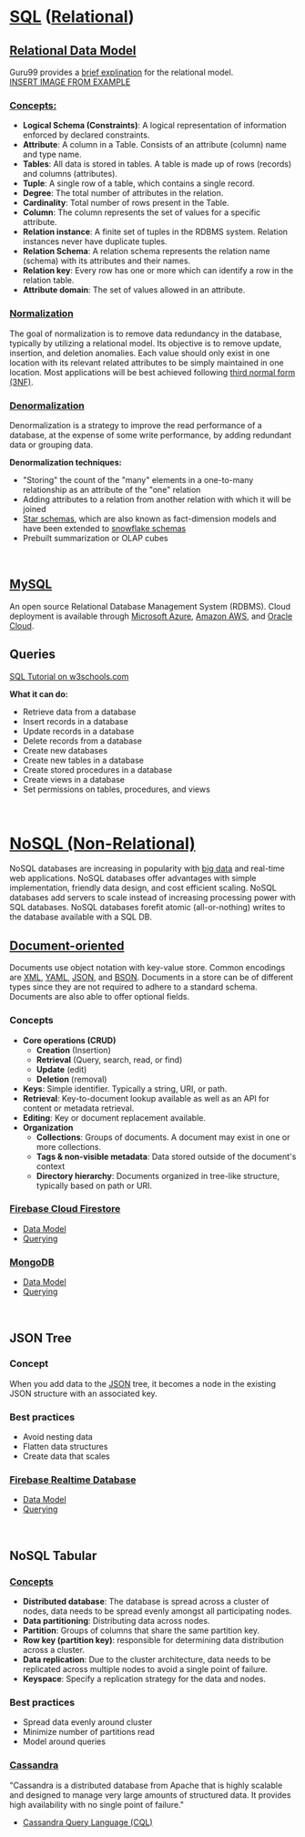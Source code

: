 # [SQL](https://en.wikipedia.org/wiki/SQL) ([Relational](https://en.wikipedia.org/wiki/Relational_database))

## [Relational Data Model](https://en.wikipedia.org/wiki/Relational_model)

Guru99 provides a [brief explination](https://www.guru99.com/relational-data-model-dbms.html) for the relational model.  
[INSERT IMAGE FROM EXAMPLE](https://www.omnisci.com/technical-glossary/relational-database)

### [Concepts:](https://www.tutorialspoint.com/dbms/relational_data_model.htm)

- **Logical Schema (Constraints)**: A logical representation of information enforced by declared constraints.
- **Attribute**: A column in a Table. Consists of an attribute (column) name and type name.
- **Tables**: All data is stored in tables. A table is made up of rows (records) and columns (attributes).
- **Tuple**: A single row of a table, which contains a single record.
- **Degree**: The total number of attributes in the relation.
- **Cardinality**: Total number of rows present in the Table.
- **Column**: The column represents the set of values for a specific attribute.
- **Relation instance**: A finite set of tuples in the RDBMS system. Relation instances never have duplicate tuples.
- **Relation Schema**: A relation schema represents the relation name (schema) with its attributes and their names.
- **Relation key**: Every row has one or more which can identify a row in the relation table.
- **Attribute domain**: The set of values allowed in an attribute.

### [Normalization](https://en.wikipedia.org/wiki/Database_normalization)

The goal of normalization is to remove data redundancy in the database, typically by utilizing a relational model. Its objective is to remove update, insertion, and deletion anomalies. Each value should only exist in one location with its relevant related attributes to be simply maintained in one location. Most applications will be best achieved following [third normal form (3NF)](https://en.wikipedia.org/wiki/Third_normal_form).

### [Denormalization](https://en.wikipedia.org/wiki/Denormalization)

Denormalization is a strategy to improve the read performance of a database, at the expense of some write performance, by adding redundant data or grouping data.

**Denormalization techniques:**

- "Storing" the count of the "many" elements in a one-to-many relationship as an attribute of the "one" relation
- Adding attributes to a relation from another relation with which it will be joined
- [Star schemas](https://en.wikipedia.org/wiki/Star_schema), which are also known as fact-dimension models and have been extended to [snowflake schemas](https://en.wikipedia.org/wiki/Snowflake_schema)
- Prebuilt summarization or OLAP cubes

<br>

## [MySQL](https://www.mysql.com/)

An open source Relational Database Management System (RDBMS). Cloud deployment is available through [Microsoft Azure](https://azure.microsoft.com/en-gb/services/mysql/), [Amazon AWS](https://aws.amazon.com/rds/mysql/), and [Oracle Cloud](https://cloud.oracle.com/en_US/infrastructure/compute).

## Queries

[SQL Tutorial on w3schools.com](https://www.w3schools.com/sql/sql_intro.asp)

**What it can do:**

- Retrieve data from a database
- Insert records in a database
- Update records in a database
- Delete records from a database
- Create new databases
- Create new tables in a database
- Create stored procedures in a database
- Create views in a database
- Set permissions on tables, procedures, and views

<br>

# [NoSQL (Non-Relational)](https://en.wikipedia.org/wiki/NoSQL)

NoSQL databases are increasing in popularity with [big data](https://en.wikipedia.org/wiki/Big_data) and real-time web applications. NoSQL databases offer advantages with simple implementation, friendly data design, and cost efficient scaling. NoSQL databases add servers to scale instead of increasing processing power with SQL databases. NoSQL databases forefit atomic (all-or-nothing) writes to the database available with a SQL DB.

## [Document-oriented](https://en.wikipedia.org/wiki/Document-oriented_database)

Documents use object notation with key-value store. Common encodings are [XML](https://en.wikipedia.org/wiki/XML), [YAML](https://en.wikipedia.org/wiki/YAML), [JSON](https://en.wikipedia.org/wiki/JSON), and [BSON](https://en.wikipedia.org/wiki/BSON). Documents in a store can be of different types since they are not required to adhere to a standard schema. Documents are also able to offer optional fields.

### Concepts

- **Core operations (CRUD)**
  - **Creation** (Insertion)
  - **Retrieval** (Query, search, read, or find)
  - **Update** (edit)
  - **Deletion** (removal)
- **Keys**: Simple identifier. Typically a string, URI, or path.
- **Retrieval**: Key-to-document lookup available as well as an API for content or metadata retrieval.
- **Editing**: Key or document replacement available.
- **Organization**
  - **Collections**: Groups of documents. A document may exist in one or more collections.
  - **Tags & non-visible metadata**: Data stored outside of the document's context
  - **Directory hierarchy**: Documents organized in tree-like structure, typically based on path or URI.

### [Firebase Cloud Firestore]()

- [Data Model](https://firebase.google.com/docs/firestore/data-model)
- [Querying](https://firebase.google.com/docs/firestore/query-data/queries)

### [MongoDB](https://www.mongodb.com/)

- [Data Model](https://docs.mongodb.com/manual/core/data-modeling-introduction/)
- [Querying](https://docs.mongodb.com/manual/tutorial/query-documents/)

<br>

## JSON Tree

### Concept

When you add data to the [JSON](https://en.wikipedia.org/wiki/JSON) tree, it becomes a node in the existing JSON structure with an associated key.

### Best practices

- Avoid nesting data
- Flatten data structures
- Create data that scales

### [Firebase Realtime Database](https://firebase.google.com/docs/database)

- [Data Model](https://firebase.google.com/docs/database/web/structure-data)
- [Querying](https://firebase.google.com/docs/database/web/lists-of-data#sorting_and_filtering_data)

<br>

## NoSQL Tabular

### [Concepts](https://www.tutorialspoint.com/cassandra/cassandra_architecture.htm)

- **Distributed database**: The database is spread across a cluster of nodes, data needs to be spread evenly amongst all participating nodes.
- **Data partitioning**: Distributing data across nodes.
- **Partition**: Groups of columns that share the same partition key.
- **Row key (partition key)**: responsible for determining data distribution across a cluster.
- **Data replication**: Due to the cluster architecture, data needs to be replicated across multiple nodes to avoid a single point of failure.
- **Keyspace**: Specify a replication strategy for the data and nodes.

### Best practices

- Spread data evenly around cluster
- Minimize number of partitions read
- Model around queries

### [Cassandra](https://cassandra.apache.org/)

"Cassandra is a distributed database from Apache that is highly scalable and designed to manage very large amounts of structured data. It provides high availability with no single point of failure."

- [Cassandra Query Language (CQL)](https://cassandra.apache.org/doc/latest/cql/)

<!-- Add time series db, APIs, and AWS resources -->
